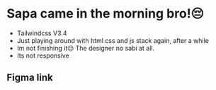 # Sapa came in the morning bro!😔

- Tailwindcss V3.4
- Just playing around with html css and js stack again, after a while
- Im not finishing it😐 The designer no sabi at all.
- Its not responsive

## Figma link
